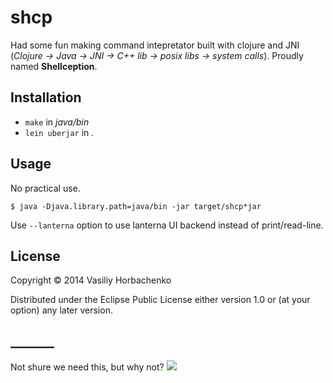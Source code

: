# shcp

Had some fun making command intepretator built with clojure and JNI (_Clojure -> Java -> JNI -> C++ lib -> posix libs -> system calls_). Proudly named __Shellception__.

## Installation

* `make` in _java/bin_
* `lein uberjar` in _._

## Usage

No practical use.

    $ java -Djava.library.path=java/bin -jar target/shcp*jar

Use `--lanterna` option to use lanterna UI backend instead of print/read-line.

## License

Copyright © 2014 Vasiliy Horbachenko

Distributed under the Eclipse Public License either version 1.0 or (at
your option) any later version.

## _______

Not shure we need this, but why not? 
![](http://imgur.com/gallery/kVlJa4a)
